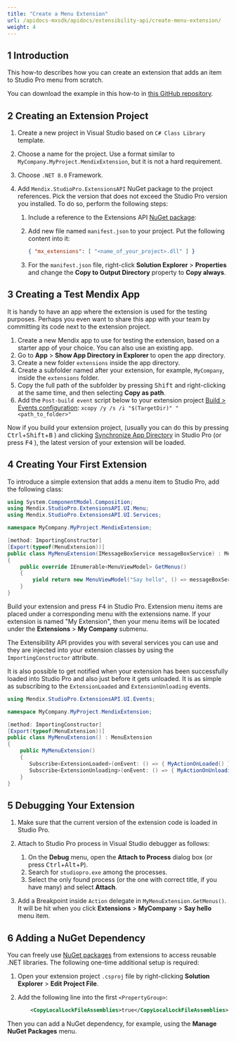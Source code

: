 ```yaml
---
title: "Create a Menu Extension"
url: /apidocs-mxsdk/apidocs/extensibility-api/create-menu-extension/
weight: 4
---
```


## 1 Introduction

This how-to describes how you can create an extension that adds an item to Studio Pro menu from scratch.

You can download the example in this how-to in [this GitHub repository](https://github.com/mendix/ExtensionAPI-Samples).

## 2 Creating an Extension Project

1. Create a new project in Visual Studio based on `C# Class Library` template.
2. Choose a name for the project. Use a format similar to `MyCompany.MyProject.MendixExtension`, but it is not a hard requirement.
3. Choose `.NET 8.0` Framework.
4. Add `Mendix.StudioPro.ExtensionsAPI` NuGet package to the project references. Pick the version that does not exceed the Studio Pro version you installed. To do so, perform the following steps:

    1. Include a reference to the Extensions API [NuGet package](https://www.nuget.org/packages/Mendix.StudioPro.ExtensionsAPI): 
    2. Add new file named `manifest.json` to your project. Put the following content into it:

        ```json
        { "mx_extensions": [ "<name_of_your_project>.dll" ] }
        ```

    3. For the `manifest.json` file, right-click **Solution Explorer** > **Properties** and change the **Copy to Output Directory** property to **Copy always**.

## 3 Creating a Test Mendix App

It is handy to have an app where the extension is used for the testing purposes. Perhaps you even want to share this app with your team by committing its code next to the extension project.

1. Create a new Mendix app to use for testing the extension, based on a starter app of your choice. You can also use an existing app.
2. Go to **App** > **Show App Directory in Explorer** to open the app directory.
3. Create a new folder `extensions` inside the app directory.
4. Create a subfolder named after your extension, for example, `MyCompany`, inside the `extensions` folder.
5. Copy the full path of the subfolder by pressing <kbd>Shift</kbd> and right-clicking at the same time, and then selecting **Copy as path**.
6. Add the `Post-build event` script below to your extension project [Build > Events configuration](https://docs.microsoft.com/en-us/visualstudio/ide/how-to-specify-build-events-csharp?view=vs-2022):
   `xcopy /y /s /i "$(TargetDir)" "<path_to_folder>"`

Now if you build your extension project, (usually you can do this by pressing  <kbd>Ctrl</kbd>+<kbd>Shift</kbd>+<kbd>B</kbd> ) and clicking [Synchronize App Directory](/refguide/app-menu/#synchronize) in Studio Pro (or press <kbd>F4</kbd> ), the latest version of your extension will be loaded.

## 4 Creating Your First Extension

To introduce a simple extension that adds a menu item to Studio Pro, add the following class:

```csharp
using System.ComponentModel.Composition;
using Mendix.StudioPro.ExtensionsAPI.UI.Menu;
using Mendix.StudioPro.ExtensionsAPI.UI.Services;

namespace MyCompany.MyProject.MendixExtension;

[method: ImportingConstructor]
[Export(typeof(MenuExtension))]
public class MyMenuExtension(IMessageBoxService messageBoxService) : MenuExtension
{
    public override IEnumerable<MenuViewModel> GetMenus()
    {
        yield return new MenuViewModel("Say hello", () => messageBoxService.ShowInformation("Hello World!"));
    }
}
```

Build your extension and press <kbd>F4</kbd> in Studio Pro. Extension menu items are placed under a corresponding menu with the extensions name. If your extension is named "My Extension", then your menu items will be located under the **Extensions** > **My Company** submenu.

The Extensibility API provides you with several services you can use and they are injected into your extension classes by using the `ImportingConstructor` attribute.

It is also possible to get notified when your extension has been successfully loaded into Studio Pro and also just before it gets unloaded. It is as simple as subscribing to the `ExtensionLoaded` and `ExtensionUnloading` events.

```csharp
using Mendix.StudioPro.ExtensionsAPI.UI.Events;

namespace MyCompany.MyProject.MendixExtension;

[method: ImportingConstructor]
[Export(typeof(MenuExtension))]
public class MyMenuExtension() : MenuExtension
{
    public MyMenuExtension()
    {
       Subscribe<ExtensionLoaded>(onEvent: () => { MyActionOnLoaded() });
       Subscribe<ExtensionUnloading>(onEvent: () => { MyActionOnUnloading() });
    }
}
```

## 5 Debugging Your Extension

1. Make sure that the current version of the extension code is loaded in Studio Pro.
2. Attach to Studio Pro process in Visual Studio debugger as follows:
   1. On the **Debug** menu, open the **Attach to Process** dialog box  (or press <kbd>Ctrl</kbd>+<kbd>Alt</kbd>+<kbd>P</kbd>).
   2. Search for `studiopro.exe` among the processes.
   3. Select the only found process (or the one with correct title, if you have many) and select **Attach**.

3. Add a Breakpoint inside `Action` delegate in `MyMenuExtension.GetMenus()`. It will be hit when you click **Extensions** > **MyCompany** > **Say hello** menu item.

## 6 Adding a NuGet Dependency

You can freely use [NuGet packages](https://www.nuget.org/) from extensions to access reusable .NET libraries. The following one-time additional setup is required:

1. Open your extension project `.csproj` file by right-clicking **Solution Explorer** > **Edit Project File**.
2. Add the following line into the first `<PropertyGroup>`:

    ```xml
        <CopyLocalLockFileAssemblies>true</CopyLocalLockFileAssemblies>
    ```

Then you can add a NuGet dependency, for example, using the **Manage NuGet Packages** menu.
